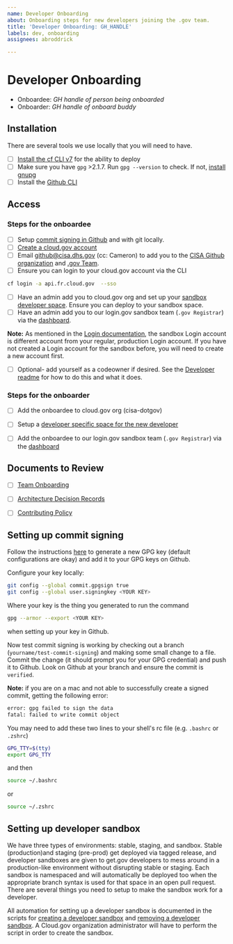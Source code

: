 ```yaml
---
name: Developer Onboarding
about: Onboarding steps for new developers joining the .gov team.
title: 'Developer Onboarding: GH_HANDLE'
labels: dev, onboarding
assignees: abroddrick

---
```


# Developer Onboarding

- Onboardee: _GH handle of person being onboarded_
- Onboarder: _GH handle of onboard buddy_

## Installation

There are several tools we use locally that you will need to have.
- [ ] [Install the cf CLI v7](https://docs.cloudfoundry.org/cf-cli/install-go-cli.html#pkg-mac) for the ability to deploy
- [ ] Make sure you have `gpg` >2.1.7. Run `gpg --version` to check. If not, [install gnupg](https://formulae.brew.sh/formula/gnupg)
- [ ] Install the [Github CLI](https://cli.github.com/)

## Access

### Steps for the onboardee
- [ ] Setup [commit signing in Github](#setting-up-commit-signing) and with git locally.
- [ ] [Create a cloud.gov account](https://cloud.gov/docs/getting-started/accounts/)
- [ ] Email github@cisa.dhs.gov (cc: Cameron) to add you to the [CISA Github organization](https://github.com/getgov) and [.gov Team](https://github.com/orgs/cisagov/teams/gov).
- [ ] Ensure you can login to your cloud.gov account via the CLI
```bash
cf login -a api.fr.cloud.gov  --sso
```
- [ ] Have an admin add you to cloud.gov org and set up your [sandbox developer space](#setting-up-developer-sandbox). Ensure you can deploy to your sandbox space.
- [ ] Have an admin add you to our login.gov sandbox team (`.gov Registrar`) via the [dashboard](https://dashboard.int.identitysandbox.gov/).

 **Note:** As mentioned in the [Login documentation](https://developers.login.gov/testing/), the sandbox Login account is different account from your regular, production Login account. If you have not created a Login account for the sandbox before, you will need to create a new account first.

- [ ] Optional- add yourself as a codeowner if desired. See the [Developer readme](https://github.com/cisagov/getgov/blob/main/docs/developer/README.md) for how to do this and what it does.

### Steps for the onboarder
- [ ] Add the onboardee to cloud.gov org (cisa-dotgov) 
- [ ] Setup a [developer specific space for the new developer](#setting-up-developer-sandbox)
- [ ] Add the onboardee to our login.gov sandbox team (`.gov Registrar`) via the [dashboard](https://dashboard.int.identitysandbox.gov/)


## Documents to Review

- [ ] [Team Onboarding](https://docs.google.com/document/d/1ukbpW4LSqkb_CCt8LWfpehP03qqfyYfvK3Fl21NaEq8/edit?usp=sharing)
- [ ] [Architecture Decision Records](https://github.com/cisagov/dotgov/tree/main/docs/architecture/decisions)
- [ ] [Contributing Policy](https://github.com/cisagov/dotgov/tree/main/CONTRIBUTING.md)


## Setting up commit signing

Follow the instructions [here](https://docs.github.com/en/authentication/managing-commit-signature-verification/generating-a-new-gpg-key) to generate a new GPG key (default configurations are okay) and add it to your GPG keys on Github.

Configure your key locally:

```bash
git config --global commit.gpgsign true
git config --global user.signingkey <YOUR KEY>
```

Where your key is the thing you generated to run the command

```bash
gpg --armor --export <YOUR KEY>
```

when setting up your key in Github.

Now test commit signing is working by checking out a branch (`yourname/test-commit-signing`) and making some small change to a file. Commit the change (it should prompt you for your GPG credential) and push it to Github. Look on Github at your branch and ensure the commit is `verified`.

**Note:** if you are on a mac and not able to successfully create a signed commit, getting the following error:
```zsh
error: gpg failed to sign the data
fatal: failed to write commit object
```
You may need to add these two lines to your shell's rc file (e.g. `.bashrc` or `.zshrc`)
```zsh
GPG_TTY=$(tty)
export GPG_TTY
```
and then

```bash
source ~/.bashrc
```
or
```bash
source ~/.zshrc
```

## Setting up developer sandbox

We have three types of environments: stable, staging, and sandbox. Stable (production)and staging (pre-prod) get deployed via tagged release, and developer sandboxes are given to get.gov developers to mess around in a production-like environment without disrupting stable or staging. Each sandbox is namespaced and will automatically be deployed too when the appropriate branch syntax is used for that space in an open pull request. There are several things you need to setup to make the sandbox work for a developer. 

All automation for setting up a developer sandbox is documented in the scripts for [creating a developer sandbox](../../ops/scripts/create_dev_sandbox.sh) and [removing a developer sandbox](../../ops/scripts/destroy_dev_sandbox.sh). A Cloud.gov organization administrator will have to perform the script in order to create the sandbox. 
